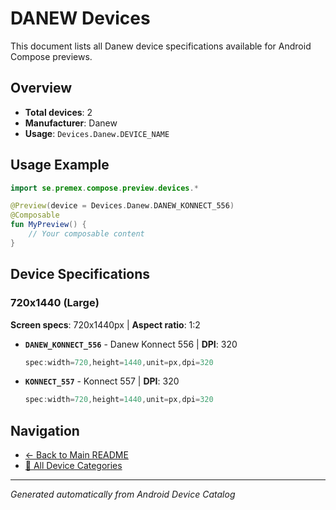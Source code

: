 # DANEW Devices

This document lists all Danew device specifications available for Android Compose previews.

## Overview

- **Total devices**: 2
- **Manufacturer**: Danew
- **Usage**: `Devices.Danew.DEVICE_NAME`

## Usage Example

```kotlin
import se.premex.compose.preview.devices.*

@Preview(device = Devices.Danew.DANEW_KONNECT_556)
@Composable
fun MyPreview() {
    // Your composable content
}
```

## Device Specifications

### 720x1440 (Large)

**Screen specs**: 720x1440px | **Aspect ratio**: 1:2

- **`DANEW_KONNECT_556`** - Danew Konnect 556 | **DPI**: 320
  ```kotlin
  spec:width=720,height=1440,unit=px,dpi=320
  ```

- **`KONNECT_557`** - Konnect 557 | **DPI**: 320
  ```kotlin
  spec:width=720,height=1440,unit=px,dpi=320
  ```

## Navigation

- [← Back to Main README](../../README.md)
- [📱 All Device Categories](../README.md)

---
*Generated automatically from Android Device Catalog*
